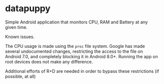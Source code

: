 # datapuppy
Simple Android application that monitors CPU, RAM and Battery at any given time.


Known issues.

The CPU usage is made using the `proc` file system. Google has made several undocumented changes, restricting the access to the file on Android 7.0, and completely blocking it in Android 8.0+. Running the app on root devices does not make any difference.

Additional efforts of R+D are needed in order to bypass these restrictions (if possible, at all)